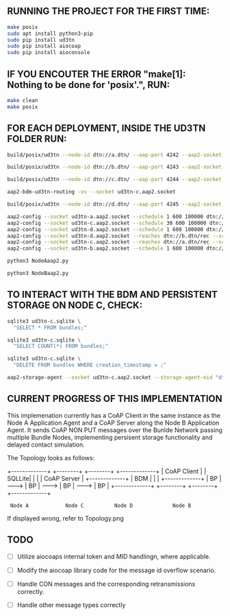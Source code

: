 ## RUNNING THE PROJECT FOR THE FIRST TIME:

```bash
make posix
sudo apt install python3-pip
sudo pip install ud3tn
sudo pip install aiocoap
sudo pip install aioconsole
```

## IF YOU ENCOUTER THE ERROR "make[1]: Nothing to be done for 'posix'.", RUN:

```bash
make clean
make posix
```

## FOR EACH DEPLOYMENT, INSIDE THE UD3TN FOLDER RUN:

```bash
build/posix/ud3tn --node-id dtn://a.dtn/ --aap-port 4242 --aap2-socket ud3tn-a.aap2.socket --cla "mtcp:*,4556"
```

```bash
build/posix/ud3tn --node-id dtn://b.dtn/ --aap-port 4243 --aap2-socket ud3tn-b.aap2.socket --cla "mtcp:*,4225"
```

```bash
build/posix/ud3tn --node-id dtn://c.dtn/ --aap-port 4244 --aap2-socket ud3tn-c.aap2.socket --cla "sqlite:ud3tn-c.sqlite;mtcp:*,4557" --external-dispatch
```

```bash
aap2-bdm-ud3tn-routing -vv --socket ud3tn-c.aap2.socket
```

```bash
build/posix/ud3tn --node-id dtn://d.dtn/ --aap-port 4245 --aap2-socket ud3tn-d.aap2.socket --cla "mtcp:*,4558"
```

```bash
aap2-config --socket ud3tn-a.aap2.socket --schedule 1 600 100000 dtn://c.dtn/ --reaches dtn://b.dtn/ --reaches dtn://d.dtn/  mtcp:localhost:4557
aap2-config --socket ud3tn-c.aap2.socket --schedule 30 600 100000 dtn://d.dtn/ --reaches dtn://b.dtn/ mtcp:localhost:4558 
aap2-config --socket ud3tn-d.aap2.socket --schedule 1 600 100000 dtn://c.dtn/ --reaches dtn://a.dtn/ mtcp:localhost:4557
aap2-config --socket ud3tn-d.aap2.socket --reaches dtn://b.dtn/rec --schedule 1 600 100000  dtn://b.dtn/ mtcp:localhost:4225
aap2-config --socket ud3tn-c.aap2.socket --reaches dtn://a.dtn/rec --schedule 1 600 100000 dtn://a.dtn/ mtcp:localhost:4556 
aap2-config --socket ud3tn-b.aap2.socket --schedule 1 600 100000 dtn://d.dtn/ --reaches dtn://c.dtn/ --reaches dtn://a.dtn/ mtcp:localhost:4558
```

```bash
python3 NodeAaap2.py
```

```bash
python3 NodeBaap2.py
```

## TO INTERACT WITH THE BDM AND PERSISTENT STORAGE ON NODE C, CHECK:

```bash
sqlite3 ud3tn-c.sqlite \
  "SELECT * FROM bundles;"

sqlite3 ud3tn-c.sqlite \
  "SELECT COUNT(*) FROM bundles;"

sqlite3 ud3tn-c.sqlite \
  "DELETE FROM bundles WHERE creation_timestamp = ;"

aap2-storage-agent --socket ud3tn-c.aap2.socket --storage-agent-eid "dtn://c.dtn/sqlite" push --dest-eid-glob "*"
```

## CURRENT PROGRESS OF THIS IMPLEMENTATION

This implemenation currently has a CoAP Client in the same instance as the Node A Application Agent and a CoAP Server along the Node B Application Agent. It sends CoAP NON PUT messages over the Bunlde Network passing multiple Bundle Nodes, implementing persisent storage functionality and delayed contact simulation.

The Topology looks as follows:

+-------------+      +--------+      +--------+      +-------------+
| CoAP Client |      | SQLLite|      |        |      | CoAP Server |
+-------------+      |   BDM  |      |        |      +-------------+
|     BP      | ---> |   BP   | ---> |   BP   | ---> |      BP     |
+-------------+      +--------+      +--------+      +-------------+

     Node A            Node C          Node D             Node B

If displayed wrong, refer to Topology.png
                                     
## TODO

- [ ] Utilize aiocoaps internal token and MID handlingn, where applicable.
- [ ] Modify the aiocoap library code for the message id overflow scenario.
- [ ] Handle CON messages and the corresponding retransmissions correctly.
- [ ] Handle other message types correctly 

